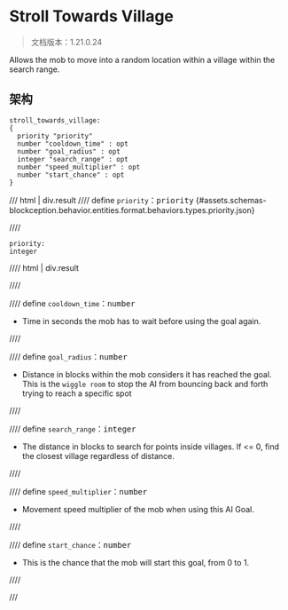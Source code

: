 # Stroll Towards Village

> 文档版本：1.21.0.24

Allows the mob to move into a random location within a village within the search range.

## 架构

```mcschema
stroll_towards_village:
{
  priority "priority"
  number "cooldown_time" : opt
  number "goal_radius" : opt
  integer "search_range" : opt
  number "speed_multiplier" : opt
  number "start_chance" : opt
}

```

/// html | div.result
//// define
`priority`：<samp>priority</samp> {#assets.schemas-blockception.behavior.entities.format.behaviors.types.priority.json}


////

```mcschema
priority:
integer

```

//// html | div.result

////



//// define
`cooldown_time`：<samp>number</samp>

- Time in seconds the mob has to wait before using the goal again.


////


//// define
`goal_radius`：<samp>number</samp>

- Distance in blocks within the mob considers it has reached the goal. This is the `wiggle room` to stop the AI from bouncing back and forth trying to reach a specific spot


////


//// define
`search_range`：<samp>integer</samp>

- The distance in blocks to search for points inside villages. If <= 0, find the closest village regardless of distance.


////


//// define
`speed_multiplier`：<samp>number</samp>

- Movement speed multiplier of the mob when using this AI Goal.


////


//// define
`start_chance`：<samp>number</samp>

- This is the chance that the mob will start this goal, from 0 to 1.


////


///

